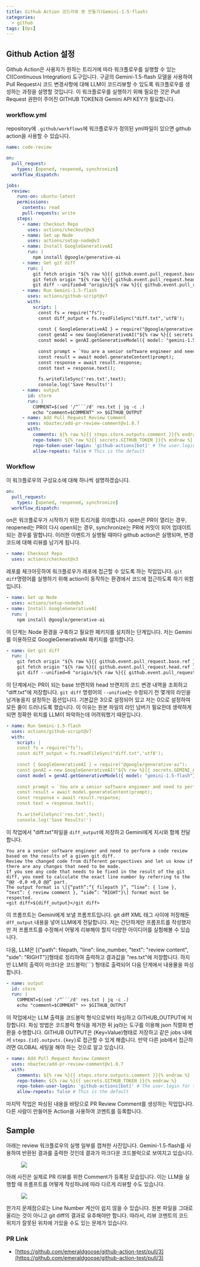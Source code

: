 ```yaml
---
title: Github Action 코드리뷰 봇 만들기(Gemini-1.5-flash)
categories:
  - github
tags: [Ops]
---
```

## Github Action 설정
Github Action은 사용자가 원하는 트리거에 따라 워크플로우를 실행할 수 있는 CI(Continuous Integration) 도구입니다. 구글의 Gemini-1.5-flash 모델을 사용하여 Pull Request시 코드 변경사항에 대해 LLM이 코드리뷰할 수 있도록 워크플로우를 생성하는 과정을 설명할 것입니다. 이 워크플로우를 실행하기 위해 필요한 것은 Pull Request 권한이 주어진 GITHUB TOKEN과 Gemini API KEY가 필요합니다.

### workflow.yml
repository에 `.github/workflows`에 워크플로우가 정의된 yml파일이 있으면 github action을 사용할 수 있습니다.
```yaml
name: code-review

on:
  pull_request:
    types: [opened, reopened, synchronize]
  workflow_dispatch:

jobs:
  review:
    runs-on: ubuntu-latest
    permissions:
      contents: read
      pull-requests: write
    steps:
      - name: Checkout Repo
        uses: actions/checkout@v3
      - name: Set up Node
        uses: actions/setup-node@v3
      - name: Install GoogleGenerativeAI
        run: |
          npm install @google/generative-ai
      - name: Get git diff
        run: |
          git fetch origin "${% raw %}{{ github.event.pull_request.base.ref }}{% endraw %}"
          git fetch origin "${% raw %}{{ github.event.pull_request.head.ref }}{% endraw %}"
          git diff --unified=0 "origin/${% raw %}{{ github.event.pull_request.base.ref }}{% endraw %}" > "diff.txt"
      - name: Run Gemini-1.5-flash
        uses: actions/github-script@v7
        with:
          script: |
            const fs = require("fs");
            const diff_output = fs.readFileSync("diff.txt",'utf8');
            
            const { GoogleGenerativeAI } = require("@google/generative-ai");
            const genAI = new GoogleGenerativeAI("${% raw %}{{ secrets.GEMINI_API_KEY }}{% endraw %}");
            const model = genAI.getGenerativeModel({ model: "gemini-1.5-flash"});
            
            const prompt = `You are a senior software engineer and need to perform a code review based on the results of a given git diff. Review the changed code from different perspectives and let us know if there are any changes that need to be made. If you see any code that needs to be fixed in the result of the git diff, you need to calculate the exact line number by referring to the “@@ -0,0 +0,0 @@” part. The output format is \[{“path”:“{ filepath }”, “line”: { line }, “text”: { review comment }, “side”: “RIGHT"}\] format must be respected.\n<git diff>${diff_output}</git diff>`;
            const result = await model.generateContent(prompt);
            const response = await result.response;
            const text = response.text();
            
            fs.writeFileSync('res.txt',text);
            console.log('Save Results!')
      - name: output
        id: store
        run: |
          COMMENT=$(sed '/^```/d' res.txt | jq -c .)
          echo "comment=$COMMENT" >> $GITHUB_OUTPUT
      - name: Add Pull Request Review Comment
        uses: nbaztec/add-pr-review-comment@v1.0.7
        with:
          comments: ${% raw %}{{ steps.store.outputs.comment }}{% endraw %}
          repo-token: ${% raw %}{{ secrets.GITHUB_TOKEN }}{% endraw %}
          repo-token-user-login: 'github-actions[bot]' # The user.login for temporary GitHub tokens
          allow-repeats: false # This is the default
```

### Workflow
이 워크플로우의 구성요소에 대해 하나씩 설명하겠습니다.

```yaml
on:
  pull_request:
    types: [opened, reopened, synchronize]
  workflow_dispatch:
```
on은 워크플로우가 시작하기 위한 트리거를 의미합니다. open은 PR이 열리는 경우, reopened는 PR이 다시 open되는 경우, synchronize는 PR에 커밋이 되어 업데이트 되는 경우를 말합니다. 이러한 이벤트가 실행될 때마다 github action은 실행되며, 변경 코드에 대해 리뷰를 남기게 됩니다.

```yaml
- name: Checkout Repo
  uses: actions/checkout@v3
```
레포를 체크아웃하여 워크플로우가 레포에 접근할 수 있도록 하는 작업입니다. `git diff`명령어를 실행하기 위해 action이 동작하는 환경에서 코드에 접근하도록 하기 위함입니다.

```yaml
- name: Set up Node
  uses: actions/setup-node@v3
- name: Install GoogleGenerativeAI
  run: |
    npm install @google/generative-ai
```
이 단계는 Node 환경을 구축하고 필요한 패키지를 설치하는 단계입니다. 저는 Gemini를 이용하므로 GoogleGenerativeAI 패키지를 설치합니다.

```yaml
- name: Get git diff
  run: |
    git fetch origin "${% raw %}{{ github.event.pull_request.base.ref }}{% endraw %}"
    git fetch origin "${% raw %}{{ github.event.pull_request.head.ref }}{% endraw %}"
    git diff --unified=0 "origin/${% raw %}{{ github.event.pull_request.base.ref }}{% endraw %}" > "diff.txt"
```
이 단계에서는 PR이 되는 base 브랜치와 head 브랜치의 코드 변경 내역을 조회하고 "diff.txt"에 저장합니다. `git diff` 명령어의 `--unified`는 수정되기 전 몇개의 라인을 남겨놓을지 설정하는 옵션입니다. 기본값은 3으로 설정되어 있고 저는 0으로 설정하여 모든 줄이 드러나도록 했습니다. 이 이유는 원본 파일의 라인 넘버가 필요한데 생략하게 되면 정확한 위치를 LLM이 파악하는데 어려워했기 때문입니다.

```yaml
- name: Run Gemini-1.5-flash
  uses: actions/github-script@v7
  with:
    script: |
    const fs = require("fs");
    const diff_output = fs.readFileSync("diff.txt",'utf8');
    
    const { GoogleGenerativeAI } = require("@google/generative-ai");
    const genAI = new GoogleGenerativeAI("${% raw %}{{ secrets.GEMINI_API_KEY }}{% endraw %}");
    const model = genAI.getGenerativeModel({ model: "gemini-1.5-flash"});
    
    const prompt = `You are a senior software engineer and need to perform a code review based on the results of a given git diff. Review the changed code from different perspectives and let us know if there are any changes that need to be made. If you see any code that needs to be fixed in the result of the git diff, you need to calculate the exact line number by referring to the “@@ -0,0 +0,0 @@” part. The output format is \[{“path”:“{ filepath }”, “line”: { line }, “text”: { review comment }, “side”: “RIGHT"}\] format must be respected.\n<git diff>${diff_output}</git diff>`;
    const result = await model.generateContent(prompt);
    const response = await result.response;
    const text = response.text();
    
    fs.writeFileSync('res.txt',text);
    console.log('Save Results!')
```
이 작업에서 "diff.txt"파일을 `diff_output`에 저장하고 Gemini에게 지시와 함께 전달합니다. 

```
You are a senior software engineer and need to perform a code review based on the results of a given git diff. 
Review the changed code from different perspectives and let us know if there are any changes that need to be made. 
If you see any code that needs to be fixed in the result of the git diff, you need to calculate the exact line number by referring to the “@@ -0,0 +0,0 @@” part. 
The output format is \[{“path”:“{ filepath }”, “line”: { line }, “text”: { review comment }, “side”: “RIGHT"}\] format must be respected.
<git diff>${diff_output}</git diff>
```
이 프롬프트는 Gemini에게 보낼 프롬프트입니다. git diff XML 태그 사이에 저장해둔 `dff_output` 내용을 넣어 LLM에게 전달합니다. 저는 간단하게만 프롬프트를 작성했지만 저 프롬프트를 수정해서 어떻게 리뷰해야 할지 다양한 아이디어를 실험해볼 수 있습니다.

다음, LLM은 [{"path": filepath, "line": line_number, "text": "review content", "side": "RIGHT"}]형태로 정리하여 출력하고 결과값을 "res.txt"에 저장합니다. 하지만 LLM의 출력이 마크다운 코드블럭(```) 형태로 출력되어 다음 단계에서 내용물을 파싱합니다.

```yaml
- name: output
  id: store
  run: |
    COMMENT=$(sed '/^```/d' res.txt | jq -c .)
    echo "comment=$COMMENT" >> $GITHUB_OUTPUT
```
이 작업에서는 LLM 출력을 코드블럭 형식으로부터 파싱하고 GITHUB_OUTPUT에 저장합니다. 파싱 방법은 코드블럭 형식을 제거한 뒤 jq라는 도구를 이용해 json 직렬화 변환을 수행합니다. GITHUB OUTPUT은 (Key=Value)형태로 저장하고 같은 jobs 내에서 `steps.{id}.outputs.{key}`로 접근할 수 있게 해줍니다. 만약 다른 job에서 접근하려면 GLOBAL 세팅을 해야 하는 것으로 알고 있습니다.

```yaml
- name: Add Pull Request Review Comment
  uses: nbaztec/add-pr-review-comment@v1.0.7
  with:
    comments: ${% raw %}{{ steps.store.outputs.comment }}{% endraw %}
    repo-token: ${% raw %}{{ secrets.GITHUB_TOKEN }}{% endraw %}
    repo-token-user-login: 'github-actions[bot]' # The user.login for temporary GitHub tokens
    allow-repeats: false # This is the default
```
마지막 작업은 파싱된 내용을 바탕으로 PR Review Comment를 생성하는 작업입니다. 다른 사람이 만들어둔 Action을 사용하여 코멘트를 등록합니다.

## Sample
아래는 review 워크플로우의 실행 일부를 캡쳐한 사진입니다. Gemini-1.5-flash를 사용하여 반환된 결과를 출력한 것인데 결과가 마크다운 코드블럭으로 보여지고 있습니다.
<figure>
    <img src="https://1drv.ms/i/s!AoC6BbMk0S9Qm369AZoebGqnqsyD?embed=1&width=1631&height=1094">
</figure>

아래 사진은 실제로 PR 리뷰를 위한 Comment가 등록된 모습입니다. 이는 LLM을 실행할 때 프롬프트를 어떻게 작성하냐에 따라 다르게 리뷰할 수도 있습니다.
<figure>
    <img src="https://1drv.ms/i/s!AoC6BbMk0S9Qm30-fNFY1PqDL6DL?embed=1&width=928&height=451">
</figure>

한가지 문제점으로는 Line Number 계산이 쉽지 않을 수 있습니다. 원본 파일을 그대로 올리는 것이 아니고 git diff의 결과로 유추해야만 합니다. 따라서, 리뷰 코멘트의 코드 위치가 잘못된 위치에 가있을 수도 있는 문제가 있습니다.

### PR Link
- [https://github.com/emeraldgoose/github-action-test/pull/3](https://github.com/emeraldgoose/github-action-test/pull/3)